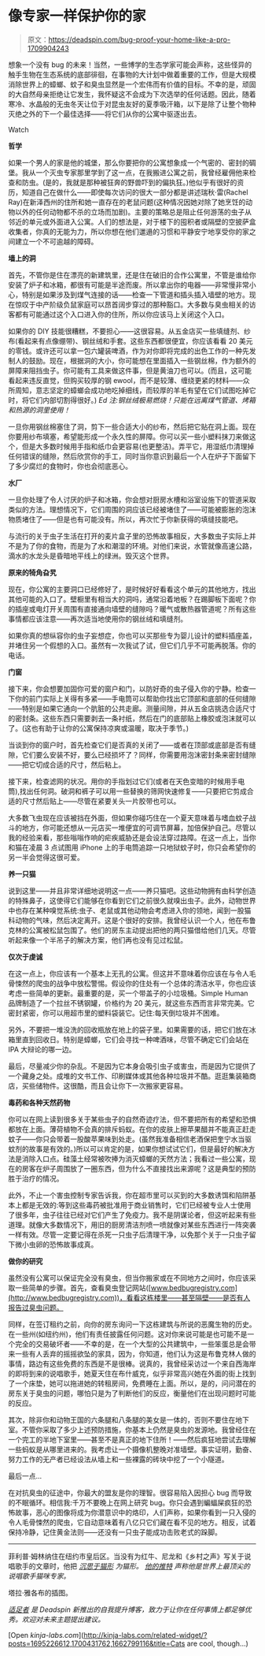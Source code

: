 # 像专家一样保护你的家

> 原文：<https://deadspin.com/bug-proof-your-home-like-a-pro-1709904243>

想象一个没有 bug 的未来！当然，一些博学的生态学家可能会声称，这些怪异的触手生物在生态系统的底部徘徊，在事物的大计划中做着重要的工作，但是大规模消除世界上的蟑螂、蚊子和臭虫显然是一个宏伟而有价值的目标。不幸的是，顽固的大自然母亲拒绝让它发生，我怀疑这不会成为下次选举的任何话题。因此，随着寒冷、水晶般的无虫冬天让位于对昆虫友好的夏季吸汗箱，以下是除了让整个物种灭绝之外的下一个最佳选择——将它们从你的公寓中驱逐出去。

Watch

**哲学**

如果一个男人的家是他的城堡，那么你要把你的公寓想象成一个气密的、密封的碉堡。我从一个灭虫专家那里学到了这一点，在我搬进公寓之前，我曾经雇佣他来检查和防虫。(是的，我就是那种被狂奔的野兽吓到的偏执狂。)他似乎有很好的资历，知道自己在做什么——即使每次访问的很大一部分都是讲述瑞秋·雷(Rachel Ray)在新泽西州的住所和她一直存在的老鼠问题(这种情况因她对除了她烹饪的动物以外的任何动物都不杀的立场而加剧)。主要的策略总是阻止任何游荡的虫子从邻近的单元或外面进入公寓。人们的想法是，对于楼下的囤积者或隔壁的空披萨盒收集者，你真的无能为力，所以你想在他们邋遢的习惯和平静安宁地享受你的家之间建立一个不可逾越的障碍。

**墙上的洞**

首先，不管你是住在漂亮的新建筑里，还是住在破旧的合作公寓里，不管是谁给你安装了炉子和冰箱，都很有可能是半途而废。所以拿出你的电器——非常慢非常小心，特别是如果涉及到煤气连接的话——检查一下管道和插头插入墙壁的地方。现在惊叹于中产阶级负鼠家庭可以昂首阔步穿过的那种豁口。大多数与臭虫相关的访客都有可能通过这个入口进入你的住所，所以你应该马上关闭这个入口。

如果你的 DIY 技能很糟糕，不要担心——这很容易。从五金店买一些填缝剂、纱布(看起来有点像绷带)、钢丝绒和手套。这些东西都很便宜，你应该看看 20 美元的零钱。或许还可以拿一包六罐装啤酒，作为对你即将完成的出色工作的一种先发制人的鼓励。现在，根据洞的大小，你可能想在里面插入一些钢丝棉，作为额外的屏障来阻挡虫子。你可能有工具来做这件事，但是黄油刀也可以。(而且，这可能看起来违反直觉，但购买较厚的钢 ewool，而不是较薄、缠绕更紧的材料——众所周知，意志坚定的蟑螂会成功地吃掉细线，而较厚的羊毛有望在它们试图吃掉它时，将它们内部切割得很好。) *Ed 注:钢丝绒极易燃烧！只能在远离煤气管道、烤箱和热源的洞里使用！*

一旦你用钢丝棉塞住了洞，剪下一些合适大小的纱布，然后把它贴在洞上面。现在你要用纱布填塞，希望能形成一个永久性的屏障。你可以买一些小塑料抹刀来做这个，但是大多数时候用手指和纸巾会更容易(也更整洁)。弄平它，用湿纸巾清理掉任何错误的缝隙，然后欣赏你的手工，同时当你意识到最后一个人在炉子下面留下了多少腐烂的食物时，你也会彻底恶心。

**水厂**

一旦你处理了令人讨厌的炉子和冰箱，你会想对厨房水槽和浴室设施下的管道采取类似的方法。理想情况下，它们周围的洞应该已经被堵住了——可能被膨胀的泡沫物质堵住了——但是也有可能没有。所以，再次忙于你新获得的填缝技能吧。

与流行的关于虫子生活在打开的麦片盒子里的恐怖故事相反，大多数虫子实际上并不是为了你的食物，而是为了水和潮湿的环境。对他们来说，水管就像高速公路，滴水的水龙头是昏暗地平线上的绿洲。毁灭这个世界。

**原来的犄角旮旯**

现在，你公寓的主要洞口已经修好了，是时候好好看看这个单元的其他地方，找出其他可能的入口了。壁橱里有相当大的洞吗，通常沿着地板？在踢脚板下面呢？你的插座或电灯开关周围有直接通向墙壁的缝隙吗？暖气或散热器管道呢？所有这些事情都应该注意——再次适当地使用你的钢丝绒和填缝剂。

如果你真的想纵容你的虫子妄想症，你也可以买那些专为婴儿设计的塑料插座盖，并堵住另一个假想的入口。虽然有一次我试了试，但它们几乎不可能再脱落。你的电话。

**门窗**

接下来，你会想要加固你可爱的窗户和门，以防好奇的虫子侵入你的宁静。检查一下你的前门实际上关得有多紧——手电筒可以帮助你找出它顶部和底部的任何缝隙——特别是如果它通向一个肮脏的公共走廊。测量间隙，并从五金店挑选合适尺寸的密封条。这些东西只需要剥去一条衬纸，然后在门的底部贴上橡胶或泡沫就可以了。(这也有助于让你的公寓保持凉爽或温暖，取决于季节。)

当谈到你的窗户时，首先检查它们是否真的关闭了——或者在顶部或底部是否有缝隙，它们要么安装不好，要么已经损坏了？同样，你需要用泡沫密封条来密封缝隙——把它切成合适的尺寸，然后粘上。

接下来，检查滤网的状况。用你的手指划过它们(或者在天色变暗的时候用手电筒),找出任何洞。破洞和裤子可以用一些替换的筛网快速修复——只要把它剪成合适的尺寸然后贴上——尽管在紧要关头一片胶带也可以。

大多数飞虫现在应该被挡在外面，但如果你碰巧住在一个夏天意味着与嗜血蚊子战斗的地方，你可能还想从一元店买一堆便宜的可调节屏幕，加倍保护自己。尽管以我的经验来看，那些嗡嗡作响的疟疾威胁还是会设法穿过路障。在这一点上，当你和猫在凌晨 3 点试图用 iPhone 上的手电筒追踪一只地狱蚊子时，你只会希望你的另一半会觉得这很可爱。

**养一只猫**

说到这里——并且非常详细地说明这一点——养只猫吧。这些动物拥有由科学创造的特殊鼻子，这使得它们能够在你看到它们之前很久就嗅出虫子。此外，动物世界中也存在某种嗅觉系统:虫子、老鼠或其他动物会考虑进入你的领地，闻到一股猫科动物的气味，然后决定离开。这是个很好的安排。我曾经认识一个人，他在布鲁克林的公寓被松鼠包围了。他们的房东主动提出把他的两只猫借给他们几天。尽管听起来像一个半吊子的解决方案，他们再也没有见过松鼠。

**仅次于虔诚**

在这一点上，你应该有一个基本上无孔的公寓。但这并不意味着你应该在与令人毛骨悚然的爬虫的战争中放松警惕。假设你的住处有一个总体的清洁水平，你也应该考虑一些简单的更新。最重要的是，买一个带盖子的小垃圾桶。Simple Human 品牌制造了一个拉丝不锈钢罐，价格约为 20 美元，就这些东西而言非常完美。它密封紧密，你可以用超市里的塑料袋装它。记住:每天倒垃圾并不困难。

另外，不要把一堆没洗的回收瓶放在地上的袋子里。如果需要的话，把它们放在冰箱里直到回收日。特别是蟑螂，它们会寻找一种啤酒味，尽管不确定它们会站在 IPA 大辩论的哪一边。

最后，尽量减少你的杂乱。不是因为它本身会吸引虫子或害虫，而是因为它提供了一个藏身之处。成堆的文书工作、印刷媒体或其他各种垃圾并不酷。逛逛集装箱商店，买些储物件。这很酷，而且会让你下一次搬家更容易。

**毒药和各种天然药物**

你可以在网上读到很多关于某些虫子的自然奇迹疗法，但不要把所有的希望和恐惧都放在上面。薄荷植物不会真的排斥蚂蚁。在你的皮肤上擦苹果醋并不能真正赶走蚊子——你只会带着一股酸苹果味到处走。(虽然我准备相信老酒保把奎宁水当驱蚊剂的故事是有效的。)所以可以肯定的是，如果你想试试它们，但是最好的解决方法是消除入口点。硅藻土经常被吹捧为消灭蟑螂的天然方法；我看过一些公寓，现在的房客在炉子周围放了一圈东西，但为什么不直接找出来源呢？这是典型的预防胜于治疗的情况。

此外，不止一个害虫控制专家告诉我，你在超市里可以买到的大多数诱饵和陷阱基本上都是无效的:等到这些毒药被批准用于商业销售时，它们已经被专业人士使用了很多年，虫子往往已经对它们产生了免疫力。我不是阴谋论者，但这听起来有些道理。就像大多数情况下，用旧的厨房清洁剂喷一喷就像对某些东西进行一阵突袭一样有效。尽管一定要记得在杀死一只虫子后清理干净，以免那个关于一只虫子留下微小虫卵的恐怖故事成真。

**做你的研究**

虽然没有公寓可以保证完全没有臭虫，但当你搬家或在不同地方之间时，你应该采取一些简单的步骤。首先，查看臭虫登记网站([www.bedbugregistry.com](http://www.bedbugregistry.com))，看看这栋楼里——甚至隔壁——是否有人报告过臭虫问题。

同样，在签订租约之前，向你的房东询问一下这栋建筑与所说的恶魔生物的历史。在一些州(如纽约州)，他们有责任披露任何问题。这对你来说可能是也可能不是一个完全的交易破坏者——不幸的是，在一个大型的公共建筑中，一些笨蛋总是会带来一些有人丢弃的摇摇欲坠的家具，因为，你知道，他们认为这是布鲁克林人做的事情，路边有这些免费的东西是不是很棒。说真的，我曾经采访过一个来自西海岸的即将到来的说唱歌手，她夏天住在布什威克，似乎非常高兴她在外面的街上找到了一个床垫，她可以拖进她的转租房间，免费睡在上面。所以，是的，问问潜在的房东关于臭虫的问题，哪怕只是为了判断他们的反应，衡量他们在出现问题时可能的反应。

其次，除非你和动物王国的六条腿和八条腿的美女是一体的，否则不要住在地下室。不管你采取了多少上述预防措施，你基本上仍然是臭虫的发源地。我曾经住在一个完工的半地下室里——甚至不是真正的地下住所！——然后疯狂地尝试去理解一些蚂蚁是从哪里进来的。我考虑让一个摄像机整晚对准墙壁。事实证明，勤奋、努力工作的无产者已经设法从墙上和一些裸露的砖块中挖了一个小隧道。

最后一点...

在对抗臭虫的征途中，你最大的盟友是你的理智。很容易陷入因担心 bug 而导致的不眠循环。相信我:千万不要晚上在网上研究 bug。你只会遇到蝙蝠屎疯狂的恐怖故事，恶心的图像将成为你潜意识中的烙印，人们声称，如果你看到一只入侵的令人毛骨悚然的爬虫，它自动意味着有八亿只它们藏在看不见的地方。相反，试着保持冷静，记住黄金法则——还没有一只虫子能成功击败老式的跺脚。

* * *

菲利普·姆林纳住在纽约市皇后区。当没有为红牛、尼龙和《乡村之声》写关于说唱歌手的文章时，他把 [*沉思于猫形*](http://www.catster.com/author/phillip-mlynar) *为猫形。* [*他的推特*](https://twitter.com/phillip_mlynar) *声称他是世界上最顶尖的说唱歌手猫咪专家。*

塔拉·雅各布的插图。

[*适足者*](http://adequateman.deadspin.com/) *是 Deadspin 新推出的自我提升博客，致力于让你在任何事情上都足够优秀。欢迎对未来主题提出建议。*

[Open *kinja-labs.com*](http://kinja-labs.com/related-widget/?posts=1695226612,1700431762,1662799116&title=Cats are cool, though...)